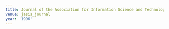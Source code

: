 ```yaml
---
title: Journal of the Association for Information Science and Technology (1996)
venue: jasis_journal
year: '1996'
---
```


